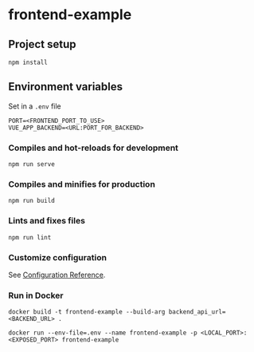 # frontend-example

## Project setup
```
npm install
```
## Environment variables
Set in a `.env` file

```
PORT=<FRONTEND_PORT_TO_USE>
VUE_APP_BACKEND=<URL:PORT_FOR_BACKEND>
```
### Compiles and hot-reloads for development
```
npm run serve
```

### Compiles and minifies for production
```
npm run build
```

### Lints and fixes files
```
npm run lint
```

### Customize configuration
See [Configuration Reference](https://cli.vuejs.org/config/).

### Run in Docker
`docker build -t frontend-example --build-arg backend_api_url=<BACKEND_URL> .
`

`docker run --env-file=.env --name frontend-example -p <LOCAL_PORT>:<EXPOSED_PORT> frontend-example`
